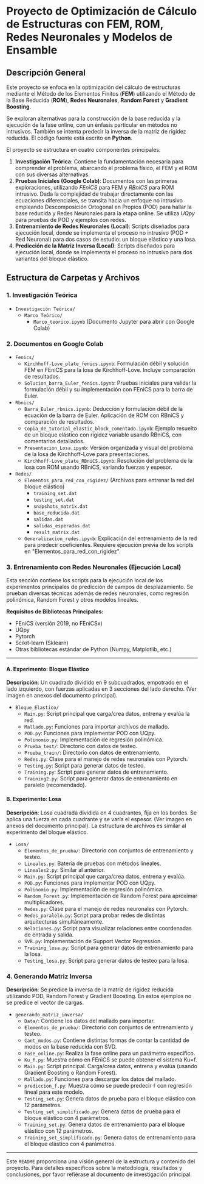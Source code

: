 # Proyecto de Optimización de Cálculo de Estructuras con FEM, ROM, Redes Neuronales y Modelos de Ensamble

## Descripción General

Este proyecto se enfoca en la optimización del cálculo de estructuras mediante el Método de los Elementos Finitos (**FEM**) utilizando el Método de la Base Reducida (**ROM**), **Redes Neuronales**, **Random Forest** y **Gradient Boosting**.

Se exploran alternativas para la construcción de la base reducida y la ejecución de la fase online, con un énfasis particular en métodos no intrusivos. También se intenta predecir la inversa de la matriz de rigidez reducida. El código fuente está escrito en **Python**.

El proyecto se estructura en cuatro componentes principales:

1.  **Investigación Teórica**: Contiene la fundamentación necesaria para comprender el problema, abarcando el problema físico, el FEM y el ROM con sus diversas alternativas.
2.  **Pruebas Iniciales (Google Colab)**: Documentos con las primeras exploraciones, utilizando *FEniCS* para FEM y *RBniCS* para ROM intrusivo. Dada la complejidad de trabajar directamente con las ecuaciones diferenciales, se transita hacia un enfoque no intrusivo empleando Descomposición Ortogonal en Propios (POD) para hallar la base reducida y Redes Neuronales para la etapa online. Se utiliza *UQpy* para pruebas de POD y ejemplos con redes.
3.  **Entrenamiento de Redes Neuronales (Local)**: Scripts diseñados para ejecución local, donde se implementa el proceso no intrusivo (POD + Red Neuronal) para dos casos de estudio: un bloque elástico y una losa.
4.  **Predicción de la Matriz Inversa (Local)**: Scripts diseñados para ejecución local, donde se implementa el proceso no intrusivo para dos variantes del bloque elástico.

## Estructura de Carpetas y Archivos

### 1. Investigación Teórica

* `Investigación Teórica/`
    * `Marco Teórico/`
        * `Marco_teorico.ipynb` (Documento Jupyter para abrir con Google Colab)

### 2. Documentos en Google Colab

* `Fenics/`
    * `Kirchhoff-Love_plate_fenics.ipynb`: Formulación débil y solución FEM en FEniCS para la losa de Kirchhoff-Love. Incluye comparación de resultados.
    * `Solucion_barra_Euler_fenics.ipynb`: Pruebas iniciales para validar la formulación débil y su implementación con FEniCS para la barra de Euler.
* `Rbnics/`
    * `Barra_Euler_rbnics.ipynb`: Deducción y formulación débil de la ecuación de la barra de Euler. Aplicación de ROM con RBniCS y comparación de resultados.
    * `Copia_de_tutorial_elastic_block_comentado.ipynb`: Ejemplo resuelto de un bloque elástico con rigidez variable usando RBniCS, con comentarios detallados.
    * `Presentacion_Losa.ipynb`: Versión organizada y visual del problema de la losa de Kirchhoff-Love para presentaciones.
    * `Kirchhoff-Love_plate_RBniCS.ipynb`: Resolución del problema de la losa con ROM usando RBniCS, variando fuerzas y espesor.
* `Redes/`
    * `Elementos_para_red_con_rigidez/` (Archivos para entrenar la red del bloque elástico)
        * `training_set.dat`
        * `testing_set.dat`
        * `snapshots_matrix.dat`
        * `base_reducida.dat`
        * `salidas.dat`
        * `salidas_esperadas.dat`
        * `result_matrix.dat`
    * `Generalizacion_redes.ipynb`: Explicación del entrenamiento de la red para predecir coeficientes. Requiere ejecución previa de los scripts en "Elementos_para_red_con_rigidez".

### 3. Entrenamiento con Redes Neuronales (Ejecución Local)

Esta sección contiene los scripts para la ejecución local de los experimentos principales de predicción de campos de desplazamiento. Se prueban diversas técnicas además de redes neuronales, como regresión polinómica, Random Forest y otros modelos lineales.

**Requisitos de Bibliotecas Principales:**
* FEniCS (versión 2019, no FEniCSx)
* UQpy
* Pytorch
* Scikit-learn (Sklearn)
* Otras bibliotecas estándar de Python (Numpy, Matplotlib, etc.)

---

#### A. Experimento: Bloque Elástico

**Descripción**: Un cuadrado dividido en 9 subcuadrados, empotrado en el lado izquierdo, con fuerzas aplicadas en 3 secciones del lado derecho. (Ver imagen en anexos del documento principal).

* `Bloque_Elastico/`
    * `Main.py`: Script principal que carga/crea datos, entrena y evalúa la red.
    * `Mallado.py`: Funciones para importar archivos de mallado.
    * `POD.py`: Funciones para implementar POD con UQpy.
    * `Polinomio.py`: Implementación de regresión polinómica.
    * `Prueba_test/`: Directorio con datos de testeo.
    * `Prueba_train/`: Directorio con datos de entrenamiento.
    * `Redes.py`: Clase para el manejo de redes neuronales con Pytorch.
    * `Testing.py`: Script para generar datos de testeo.
    * `Training.py`: Script para generar datos de entrenamiento.
    * `Training2.py`: Script para generar datos de entrenamiento en paralelo (recomendado).

#### B. Experimento: Losa

**Descripción**: Losa cuadrada dividida en 4 cuadrantes, fija en los bordes. Se aplica una fuerza en cada cuadrante y se varía el espesor. (Ver imagen en anexos del documento principal). La estructura de archivos es similar al experimento del bloque elástico.

* `Losa/`
    * `Elementos_de_prueba/`: Directorio con conjuntos de entrenamiento y testeo.
    * `Lineales.py`: Batería de pruebas con métodos lineales.
    * `Lineales2.py`: Similar al anterior.
    * `Main.py`: Script principal que carga/crea datos, entrena y evalúa.
    * `POD.py`: Funciones para implementar POD con UQpy.
    * `Polinomio.py`: Implementación de regresión polinómica.
    * `Random_Forest.py`: Implementación de Random Forest para aproximar multiplicadores.
    * `Redes.py`: Clase para el manejo de redes neuronales con Pytorch.
    * `Redes_paralelo.py`: Script para probar redes de distintas arquitecturas simultáneamente.
    * `Relaciones.py`: Script para visualizar relaciones entre coordenadas de entrada y salida.
    * `SVR.py`: Implementación de Support Vector Regression.
    * `Training_losa.py`: Script para generar datos de entrenamiento para la losa.
    * `Testing_losa.py`: Script para generar datos de testeo para la losa.

### 4. Generando Matriz Inversa

**Descripción**: Se predice la inversa de la matriz de rigidez reducida utilizando POD, Random Forest y Gradient Boosting. En estos ejemplos no se predice el vector de cargas.

* `generando_matriz_inversa/` 
    * `Data/`: Contiene los datos del mallado para importar.
    * `Elementos_de_prueba/`: Directorio con conjuntos de entrenamiento y testeo.
    * `Cant_modos.py`: Contiene distintas formas de contar la cantidad de modos en la base reducida con SVD.
    * `Fase_online.py`: Realiza la fase online para un parámetro específico.
    * `Ku_f.py`: Muestra cómo en FEniCS se puede obtener el sistema Ku=f.
    * `Main.py`: Script principal. Carga/crea datos, entrena y evalúa (usando Gradient Boosting o Random Forest).
    * `Mallado.py`: Funciones para descargar los datos del mallado.
    * `prediccion_f.py`: Muestra cómo se puede predecir `f` con regresión lineal para este modelo.
    * `Testing_set.py`: Genera datos de prueba para el bloque elástico con 12 parámetros.
    * `Testing_set_simplificado.py`: Genera datos de prueba para el bloque elástico con 4 parámetros.
    * `Training_set.py`: Genera datos de entrenamiento para el bloque elástico con 12 parámetros.
    * `Training_set_simplificado.py`: Genera datos de entrenamiento para el bloque elástico con 4 parámetros.

---

Este `README` proporciona una visión general de la estructura y contenido del proyecto. Para detalles específicos sobre la metodología, resultados y conclusiones, por favor refiérase al documento de investigación principal.
